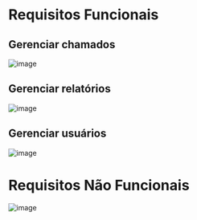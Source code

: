 # Requisitos Funcionais
## Gerenciar chamados
![image](https://github.com/user-attachments/assets/a4beb14c-f5ec-476d-9a5f-422009e5df32)

## Gerenciar relatórios
![image](https://github.com/user-attachments/assets/cf9c466b-c671-4cd6-8d19-87aea3a32e7d)

## Gerenciar usuários
![image](https://github.com/user-attachments/assets/b7ff76ee-eaa1-43da-bc9f-fe27a10b4680)


# Requisitos Não Funcionais
![image](https://github.com/user-attachments/assets/5c25d02a-41a8-46c6-b8d9-6ac8d99f8b38)

